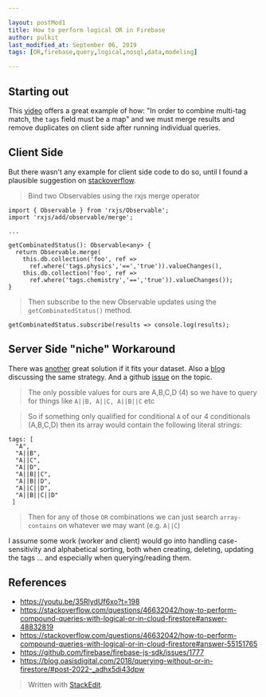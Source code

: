 ```yaml
---

layout: postMod1
title: How to perform logical OR in Firebase
author: pulkit
last_modified_at: September 06, 2019
tags: [OR,firebase,query,logical,nosql,data,modeling]

---
```


## Starting out
This [video]( https://youtu.be/35RlydUf6xo?t=198) offers a great example of how: "In order to combine multi-tag match, the `tags` field must be a map" and we must merge results and remove duplicates on client side after running individual queries.

## Client Side
But there wasn't any example for client side code to do so, until I found a plausible suggestion on [stackoverflow](https://stackoverflow.com/questions/46632042/how-to-perform-compound-queries-with-logical-or-in-cloud-firestore#answer-48832819).

> Bind two Observables using the rxjs merge operator

```
import { Observable } from 'rxjs/Observable';
import 'rxjs/add/observable/merge';

...

getCombinatedStatus(): Observable<any> {
  return Observable.merge(
    this.db.collection('foo', ref =>
      ref.where('tags.physics','==','true')).valueChanges(),
    this.db.collection('foo', ref =>
      ref.where('tags.chemistry','==','true')).valueChanges());
}
```

> Then subscribe to the new Observable updates using the `getCombinatedStatus()` method.

```
getCombinatedStatus.subscribe(results => console.log(results);
```

## Server Side "niche" Workaround

There was [another](https://stackoverflow.com/questions/46632042/how-to-perform-compound-queries-with-logical-or-in-cloud-firestore#answer-55151765) great solution if it fits your dataset. Also a [blog](https://blog.oasisdigital.com/2018/querying-without-or-in-firestore/#post-2022-_adhx5di43dpw) discussing the same strategy. And a github [issue](https://github.com/firebase/firebase-js-sdk/issues/1777) on the topic.

> The only possible values for ours are A,B,C,D (4) so we have to query for things like `A||B, A||C, A||B||C` etc

> So if something only qualified for conditional  `A`  of our 4 conditionals (A,B,C,D) then its array would contain the following literal strings: 

```
tags: [
  "A",
  "A||B",
  "A||C",
  "A||D",
  "A||B||C",
  "A||B||D",
  "A||C||D",
  "A||B||C||D"
 ]
```

> Then for any of those  `OR`  combinations we can just search  `array-contains`  on whatever we may want (e.g. `A||C`)

I assume some work (worker and client) would go into handling case-sensitivity and alphabetical sorting, both when creating, deleting, updating the tags ... and especially when querying/reading them.

## References
*  https://youtu.be/35RlydUf6xo?t=198
* https://stackoverflow.com/questions/46632042/how-to-perform-compound-queries-with-logical-or-in-cloud-firestore#answer-48832819
* https://stackoverflow.com/questions/46632042/how-to-perform-compound-queries-with-logical-or-in-cloud-firestore#answer-55151765
* https://github.com/firebase/firebase-js-sdk/issues/1777
* https://blog.oasisdigital.com/2018/querying-without-or-in-firestore/#post-2022-_adhx5di43dpw

> Written with [StackEdit](https://stackedit.io/).
<!--stackedit_data:
eyJoaXN0b3J5IjpbLTE3MzcxNjg5NTgsMTYxODU3NTI4XX0=
-->